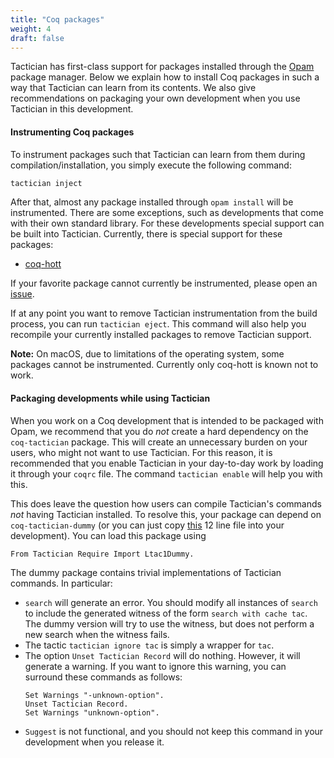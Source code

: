 ```yaml
---
title: "Coq packages"
weight: 4
draft: false
---
```


Tactician has first-class support for packages installed through the [Opam](https://opam.ocaml.org/) package
manager. Below we explain how to install Coq packages in such a way that Tactician can learn from its contents.
We also give recommendations on packaging your own development when you use Tactician in this development.

#### Instrumenting Coq packages

To instrument packages such that Tactician can learn from them during compilation/installation, you simply
execute the following command:
```bash
tactician inject
```
After that, almost any package installed through `opam install` will be instrumented. There are some exceptions,
such as developments that come with their own standard library. For these developments special support can be
built into Tactician. Currently, there is special support for these packages:
- [coq-hott](http://coq.io/opam/coq-hott.8.11.html)

If your favorite package cannot currently be instrumented, please open an
[issue](https://github.com/coq-tactician/coq-tactician/issues).

If at any point you want to remove Tactician instrumentation from the build process, you can run
`tactician eject`. This command will also help you recompile your currently installed packages to remove
Tactician support.

**Note:** On macOS, due to limitations of the operating system, some packages cannot be instrumented. Currently only coq-hott is known not to work.

#### Packaging developments while using Tactician

When you work on a Coq development that is intended to be packaged with Opam, we recommend that you do _not_
create a hard dependency on the `coq-tactician` package. This will create an unnecessary burden on your users,
who might not want to use Tactician. For this reason, it is recommended that you enable Tactician in your
day-to-day work by loading it through your `coqrc` file. The command `tactician enable` will help you with this.

This does leave the question how users can compile Tactician's commands _not_ having Tactician installed. To
resolve this, your package can depend on `coq-tactician-dummy` (or you can just copy
[this](https://github.com/coq-tactician/coq-tactician-dummy/blob/master/theories/Ltac1Dummy.v) 12 line file
into your development). You can load this package using
```coq
From Tactician Require Import Ltac1Dummy.
```

The dummy package contains trivial implementations of Tactician commands. In particular:

- `search` will generate an error. You should modify all instances of `search` to include the generated
   witness of the form `search with cache tac`. The dummy version will try to use the witness, but does not
   perform a new search when the witness fails.
- The tactic `tactician ignore tac` is simply a wrapper for `tac`.
- The option `Unset Tactician Record` will do nothing. However, it will generate a warning. If you want to
  ignore this warning, you can surround these commands as follows:
  ```coq
  Set Warnings "-unknown-option".
  Unset Tactician Record.
  Set Warnings "unknown-option".
  ```
- `Suggest` is not functional, and you should not keep this command in your development when you release it.
